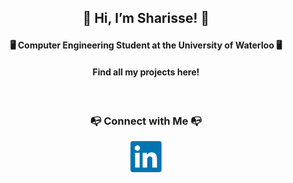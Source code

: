 ## <p align="center">👋 Hi, I’m Sharisse! 👋</p>

#### <p align="center"> 🖥️ Computer Engineering Student at the University of Waterloo 🖥️</p>

#### <p align="center">Find all my projects here!</p>

<br/>

### <p align="center"> 📭 Connect with Me 📭 </p>
<div align="center"><a href="https://www.linkedin.com/in/sharisseji"><img align="center" src="https://raw.githubusercontent.com/sharisseji/sharisseji/main/linkedin_logo.png" alt="Sharisse Ji | LinkedIn" width="50px"/></a></div>
<!---
sharisseji/sharisseji is a ✨ special ✨ repository because its `README.md` (this file) appears on your GitHub profile.
You can click the Preview link to take a look at your changes.
--->
